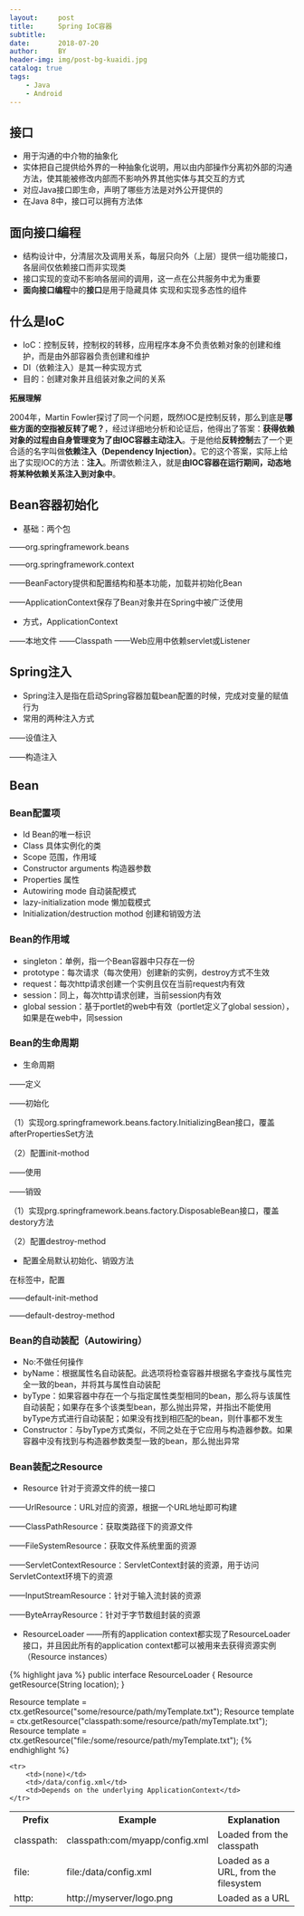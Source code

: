 ```yaml
---
layout:     post
title:      Spring IoC容器
subtitle:   
date:       2018-07-20
author:     BY
header-img: img/post-bg-kuaidi.jpg
catalog: true
tags:
    - Java
    - Android
---
```


## 接口

* 用于沟通的中介物的抽象化
* 实体把自己提供给外界的一种抽象化说明，用以由内部操作分离初外部的沟通方法，使其能被修改内部而不影响外界其他实体与其交互的方式
* 对应Java接口即生命，声明了哪些方法是对外公开提供的
* 在Java 8中，接口可以拥有方法体

## 面向接口编程

* 结构设计中，分清层次及调用关系，每层只向外（上层）提供一组功能接口，各层间仅依赖接口而非实现类
* 接口实现的变动不影响各层间的调用，这一点在公共服务中尤为重要
* <b>面向接口编程</b>中的<b>接口</b>是用于隐藏具体 实现和实现多态性的组件

## 什么是IoC

* IoC：控制反转，控制权的转移，应用程序本身不负责依赖对象的创建和维护，而是由外部容器负责创建和维护
* DI（依赖注入）是其一种实现方式
* 目的：创建对象并且组装对象之间的关系

<b>拓展理解</b>

2004年，Martin Fowler探讨了同一个问题，既然IOC是控制反转，那么到底是<b>哪些方面的空指被反转了呢？</b>，经过详细地分析和论证后，他得出了答案：<b>获得依赖对象的过程由自身管理变为了由IOC容器主动注入</b>。于是他给<b>反转控制</b>去了一个更合适的名字叫做<b>依赖注入（Dependency Injection）</b>。它的这个答案，实际上给出了实现IOC的方法：<b>注入</b>。所谓依赖注入，就是<b>由IOC容器在运行期间，动态地将某种依赖关系注入到对象中</b>。

## Bean容器初始化

* 基础：两个包

——org.springframework.beans

——org.springframework.context

——BeanFactory提供和配置结构和基本功能，加载并初始化Bean

——ApplicationContext保存了Bean对象并在Spring中被广泛使用

* 方式，ApplicationContext

——本地文件
——Classpath
——Web应用中依赖servlet或Listener

## Spring注入

* Spring注入是指在启动Spring容器加载bean配置的时候，完成对变量的赋值行为
* 常用的两种注入方式

——设值注入

——构造注入

## Bean

### Bean配置项

* Id Bean的唯一标识
* Class 具体实例化的类
* Scope 范围，作用域
* Constructor arguments 构造器参数
* Properties 属性
* Autowiring mode 自动装配模式
* lazy-initialization mode 懒加载模式
* Initialization/destruction mothod 创建和销毁方法

### Bean的作用域

* singleton：单例，指一个Bean容器中只存在一份
* prototype：每次请求（每次使用）创建新的实例，destroy方式不生效
* request：每次http请求创建一个实例且仅在当前request内有效
* session：同上，每次http请求创建，当前session内有效
* global session：基于portlet的web中有效（portlet定义了global session），如果是在web中，同session

### Bean的生命周期

* 生命周期

——定义

——初始化

（1）实现org.springframework.beans.factory.InitializingBean接口，覆盖afterPropertiesSet方法

（2）配置init-mothod

——使用

——销毁

（1）实现prg.springframework.beans.factory.DisposableBean接口，覆盖destory方法

（2）配置destroy-method

* 配置全局默认初始化、销毁方法

在<beans>标签中，配置

——default-init-method

——default-destroy-method

### Bean的自动装配（Autowiring）

* No:不做任何操作
* byName：根据属性名自动装配。此选项将检查容器并根据名字查找与属性完全一致的bean，并将其与属性自动装配
* byType：如果容器中存在一个与指定属性类型相同的bean，那么将与该属性自动装配；如果存在多个该类型bean，那么抛出异常，并指出不能使用byType方式进行自动装配；如果没有找到相匹配的bean，则什事都不发生
* Constructor：与byType方式类似，不同之处在于它应用与构造器参数。如果容器中没有找到与构造器参数类型一致的bean，那么抛出异常

### Bean装配之Resource

* Resource 针对于资源文件的统一接口

——UrlResource：URL对应的资源，根据一个URL地址即可构建

——ClassPathResource：获取类路径下的资源文件

——FileSystemResource：获取文件系统里面的资源

——ServletContextResource：ServletContext封装的资源，用于访问ServletContext环境下的资源

——InputStreamResource：针对于输入流封装的资源

——ByteArrayResource：针对于字节数组封装的资源

* ResourceLoader
——所有的application context都实现了ResourceLoader接口，并且因此所有的application context都可以被用来去获得资源实例（Resource instances）

{% highlight java %}
public interface ResourceLoader {
    Resource getResource(String location);
}

Resource template = ctx.getResource("some/resource/path/myTemplate.txt");
Resource template = ctx.getResource("classpath:some/resource/path/myTemplate.txt");
Resource template = ctx.getResource("file:/some/resource/path/myTemplate.txt");
{% endhighlight %}

<table>
    <th>Prefix</th>
    <th>Example</th>
    <th>Explanation</th>
    <tr>
        <td>classpath:</td>
        <td>classpath:com/myapp/config.xml</td>
        <td>Loaded from the classpath</td>
    </tr>
    <tr>
        <td>file:</td>
        <td>file:/data/config.xml</td>
        <td>Loaded as a URL, from the filesystem</td>
    </tr>
    <tr>
        <td>http:</td>
        <td>http://myserver/logo.png</td>
        <td>Loaded as a URL</td>
    </tr>

    <tr>
        <td>(none)</td>
        <td>/data/config.xml</td>
        <td>Depends on the underlying ApplicationContext</td>
    </tr>
</table>